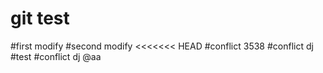  # git test
 #first modify
#second modify
<<<<<<< HEAD
#conflict 3538
#conflict dj
#test
#conflict dj
@aa
